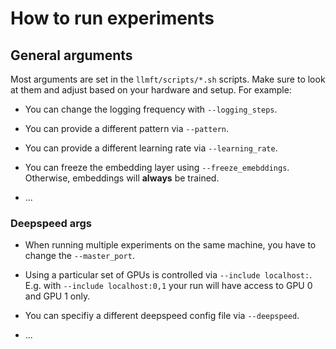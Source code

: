 # How to run experiments

## General arguments

Most arguments are set in the `llmft/scripts/*.sh` scripts. Make sure to look at them and adjust based on your hardware and setup. For example: 

- You can change the logging frequency with `--logging_steps`. 

- You can provide a different pattern via `--pattern`.

- You can provide a different learning rate via `--learning_rate`.
 
- You can freeze the embedding layer using `--freeze_emebddings`. Otherwise, embeddings will **always** be trained.

- ... 

### Deepspeed args

- When running multiple experiments on the same machine, you have to change the `--master_port`. 

- Using a particular set of GPUs is controlled via `--include localhost:`. E.g. with `--include localhost:0,1` your run will have access to GPU 0 and GPU 1 only. 

- You can specifiy a different deepspeed config file via `--deepspeed`.

- ...
